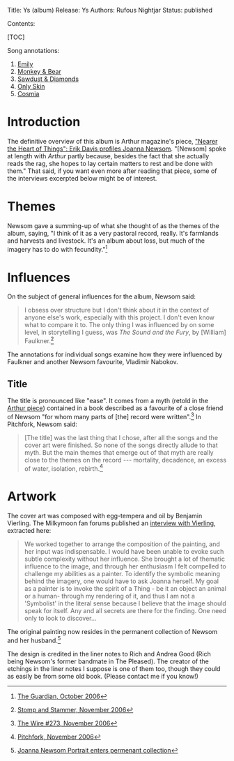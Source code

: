 Title: Ys (album)
Release: Ys
Authors: Rufous Nightjar
Status: published

Contents:

[TOC]

Song annotations:

1. [Emily]({filename}emily.md)
2. [Monkey & Bear]({filename}monkeyandbear.md)
3. [Sawdust & Diamonds]({filename}sawdustanddiamonds.md)
4. [Only Skin]({filename}onlyskin.md)
5. [Cosmia]({filename}cosmia.md)

# Introduction #

The definitive overview of this album is Arthur magazine's piece, ["Nearer the Heart of Things": Erik Davis profiles Joanna Newsom][arthur]. "[Newsom] spoke at length with *Arthur* partly because, besides the fact that she actually reads the rag, she hopes to lay certain matters to rest and be done with them." That said, if you want even more after reading that piece, some of the interviews excerpted below might be of interest.

# Themes #

Newsom gave a summing-up of what she thought of as the themes of the album, saying, "I think of it as a very pastoral record, really. It's farmlands and harvests and livestock. It's an album about loss, but much of the imagery has to do with fecundity."[^guardian]

[^guardian]: [The Guardian, October 2006][guardian]

# Influences #

On the subject of general influences for the album, Newsom said:

> I obsess over structure but I don't think about it in the context of anyone else's work, especially with this project. I don't even know what to compare it to. The only thing I was influenced by on some level, in storytelling I guess, was *The Sound and the Fury*, by [William] Faulkner.[^1]

The annotations for individual songs examine how they were influenced by Faulkner and another Newsom favourite, Vladimir Nabokov.

[^1]: [Stomp and Stammer, November 2006][stompstammer]

## Title ##

The title is pronounced like "ease". It comes from a myth (retold in the [Arthur piece][arthur]) contained in a book described as a favourite of a close friend of Newsom "for whom many parts of [the] record were written".[^wire] In Pitchfork, Newsom said:

> [The title] was the last thing that I chose, after all the songs and the cover art were finished. So none of the songs directly allude to that myth. But the main themes that emerge out of that myth are really close to the themes on the record --- mortality, decadence, an excess of water, isolation, rebirth.[^pitchfork]

[^wire]: [The Wire #273, November 2006][wire]
[^pitchfork]: [Pitchfork, November 2006][pitchfork]

# Artwork #

The cover art was composed with egg-tempera and oil by Benjamin Vierling. The Milkymoon fan forums published an [interview with Vierling]({filename}vierling.md), extracted here:

> We worked together to arrange the composition of the painting, and her input was indispensable. I would have been unable to evoke such subtle complexity without her influence. She brought a lot of thematic influence to the image, and through her enthusiasm I felt compelled to challenge my abilities as a painter. To identify the symbolic meaning behind the imagery, one would have to ask Joanna herself. My goal as a painter is to invoke the spirit of a Thing - be it an object an animal or a human- through my rendering of it, and thus I am not a 'Symbolist' in the literal sense because I believe that the image should speak for itself. Any and all secrets are there for the finding. One need only to look to discover...

The original painting now resides in the permanent collection of Newsom and her husband.[^vier-blog]

The design is credited in the liner notes to Rich and Andrea Good (Rich being Newsom's former bandmate in The Pleased). The creator of the etchings in the liner notes I suppose is one of them too, though they could as easily be from some old book. (Please contact me if you know!)

[^vier-blog]: [Joanna Newsom Portrait enters permenant collection][vier-blog]

[arthur]: https://arthurmag.com/2006/12/23/nearer-the-heart-of-things-erik-davis-on-joanna-newsom-from-arthur-no-25winter-02006/
[vier-blog]: http://bavierling.blogspot.co.uk/2015/02/joanna-newsom-portrait-enters-permenant.html
[stompstammer]: https://web.archive.org/web/20061112125557/http://www.stompandstammer.com/index.php?option=com_content&task=view&id=669&Itemid=1
[wire]: http://www.thewire.co.uk/in-writing/interviews/joanna-newsom.1
[pitchfork]: http://pitchfork.com/features/interview/6488-joanna-newsom/
[guardian]: https://www.theguardian.com/music/2006/oct/15/folk
